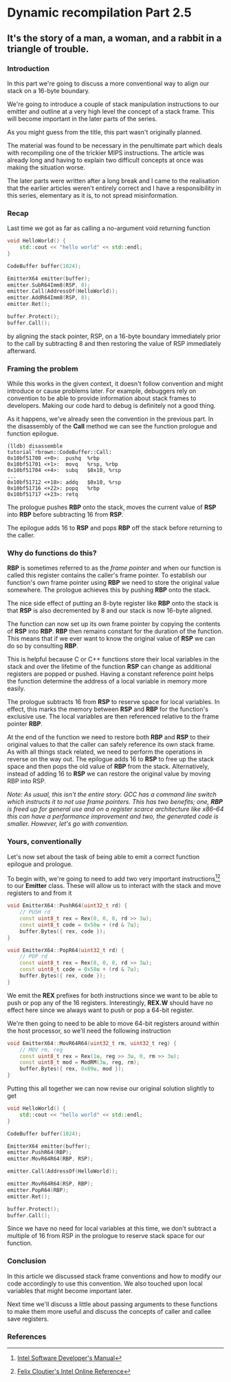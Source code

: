 # Dynamic recompilation Part 2.5
## It's the story of a man, a woman, and a rabbit in a triangle of trouble.

### Introduction
In this part we're going to discuss a more conventional way to align our stack on a 16-byte boundary.

We're going to introduce a couple of stack manipulation instructions to our emitter and
outline at a very high level the concept of a stack frame. This will become important in the
later parts of the series.

As you might guess from the title, this part wasn't originally planned.

The material was found to be necessary in the penultimate part which deals
with recompiling one of the trickier MIPS instructions. The article was already long
and having to explain two difficult concepts at once was making the situation worse.

The later parts were written after a long break and I came to the realisation that
the earlier articles weren't entirely correct and I have a responsibility in this
series, elementary as it is, to not spread misinformation.

### Recap
Last time we got as far as calling a no-argument void returning function

```c++
void HelloWorld() {
    std::cout << "hello world" << std::endl;
}

CodeBuffer buffer(1024);

EmitterX64 emitter(buffer);
emitter.SubR64Imm8(RSP, 8);
emitter.Call(AddressOf(HelloWorld));
emitter.AddR64Imm8(RSP, 8);
emitter.Ret();

buffer.Protect();
buffer.Call();
```

by aligning the stack pointer, RSP, on a 16-byte boundary immediately
prior to the call by subtracting 8 and then restoring the value of RSP immediately afterward.

### Framing the problem
While this works in the given context, it doesn't follow convention and might
introduce or cause problems later. For example, debuggers rely on convention 
to be able to provide information about stack frames to developers.
Making our code hard to debug is definitely not a good thing.

As it happens, we've already seen the convention in the previous part. In the
disassembly of the **Call** method we can see the function prologue and function epilogue.

```text
(lldb) disassemble
tutorial`rbrown::CodeBuffer::Call:
0x10bf51700 <+0>:  pushq  %rbp
0x10bf51701 <+1>:  movq   %rsp, %rbp
0x10bf51704 <+4>:  subq   $0x10, %rsp
...
0x10bf51712 <+18>: addq   $0x10, %rsp
0x10bf51716 <+22>: popq   %rbp
0x10bf51717 <+23>: retq
```

The prologue pushes **RBP** onto the stack, moves the current value of **RSP** into **RBP**
before subtracting 16 from **RSP**.

The epilogue adds 16 to **RSP** and pops **RBP** off the stack before returning to the caller.

### Why do functions do this?
**RBP** is sometimes referred to as the _frame pointer_ and when our function is called
this register contains the caller's frame pointer. To establish our function's own
frame pointer using **RBP** we need to store the original value somewhere. 
The prologue achieves this by pushing **RBP** onto the stack.

The nice side effect of putting an 8-byte register like **RBP** onto the stack
is that **RSP** is also decremented by 8 and our stack is now 16-byte aligned.

The function can now set up its own frame pointer by copying the contents of 
**RSP** into **RBP**. **RBP** then remains constant for the duration of the function.
This means that if we ever want to know the original value of **RSP** we can 
do so by consulting **RBP**.

This is helpful because C or C++ functions store their local variables in the 
stack and over the lifetime of the function **RSP** can change as additional 
registers are popped or pushed. Having a constant reference point helps the 
function determine the address of a local variable in memory more easily.

The prologue subtracts 16 from **RSP** to reserve space for local variables. 
In effect, this marks the memory between **RSP** and **RBP** for the function's 
exclusive use. The local variables are then referenced relative to the frame pointer **RBP**.

At the end of the function we need to restore both **RBP** and **RSP** to their
original values to that the caller can safely reference its own stack frame. 
As with all things stack related, we need to perform the operations in reverse on the way out. 
The epilogue adds 16 to **RSP** to free up the stack space and then pops the old 
value of **RBP** from the stack. Alternatively, instead of adding 16 to **RSP** 
we can restore the original value by moving RBP into RSP. 

_Note: As usual, this isn't the entire story. GCC has a command line switch which instructs it
to not use frame pointers. This has two benefits; one, **RBP** is freed up for general use and on 
a register scarce architecture like x86–64 this can have a performance improvement
and two, the generated code is smaller. However, let's go with convention._

### Yours, conventionally
Let's now set about the task of being able to emit a correct function epilogue and prologue.

To begin with, we're going to need to add two very important instructions[^1][^2] to our **Emitter** class.
These will allow us to interact with the stack and move registers to and from it

```c++
void EmitterX64::PushR64(uint32_t rd) {
    // PUSH rd
    const uint8_t rex = Rex(0, 0, 0, rd >> 3u);
    const uint8_t code = 0x50u + (rd & 7u);
    buffer.Bytes({ rex, code });
}

void EmitterX64::PopR64(uint32_t rd) {
    // POP rd
    const uint8_t rex = Rex(0, 0, 0, rd >> 3u);
    const uint8_t code = 0x58u + (rd & 7u);
    buffer.Bytes({ rex, code });
}
```

We emit the **REX** prefixes for both instructions since we want to be able to
push or pop any of the 16 registers. Interestingly, **REX.W** should have no 
effect here since we always want to push or pop a 64-bit register.

We're then going to need to be able to move 64-bit registers around within the host processor,
so we'll need the following instruction

```c++
void EmitterX64::MovR64R64(uint32_t rm, uint32_t reg) {
    // MOV rm, reg
    const uint8_t rex = Rex(1u, reg >> 3u, 0, rm >> 3u);
    const uint8_t mod = ModRM(3u, reg, rm);
    buffer.Bytes({ rex, 0x89u, mod });
}
```

Putting this all together we can now revise our original solution slightly to get

```c++
void HelloWorld() {
    std::cout << "hello world" << std::endl;
}

CodeBuffer buffer(1024);

EmitterX64 emitter(buffer);
emitter.PushR64(RBP);
emitter.MovR64R64(RBP, RSP);

emitter.Call(AddressOf(HelloWorld));

emitter.MovR64R64(RSP, RBP);
emitter.PopR64(RBP);
emitter.Ret();

buffer.Protect();
buffer.Call();
```

Since we have no need for local variables at this time, we don't subtract 
a multiple of 16 from RSP in the prologue to reserve stack space for our function.

### Conclusion
In this article we discussed stack frame conventions and how to modify our code
accordingly to use this convention. We also touched upon local variables that might become important later.

Next time we'll discuss a little about passing arguments to these functions to 
make them more useful and discuss the concepts of caller and callee save registers.

### References

[^1]: [Intel Software Developer's Manual][intel-reference-manual]
[^2]: [Felix Cloutier's Intel Online Reference][intel-online-reference-cloutier]

[intel-reference-manual]: https://software.intel.com/content/www/us/en/develop/download/intel-64-and-ia-32-architectures-sdm-combined-volumes-1-2a-2b-2c-2d-3a-3b-3c-3d-and-4.html
[intel-online-reference-cloutier]: https://www.felixcloutier.com/x86/